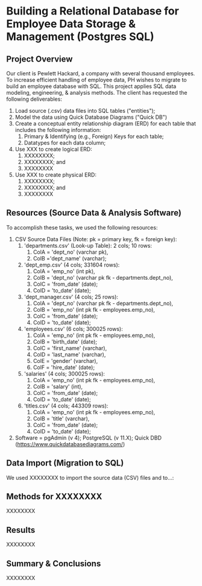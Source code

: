 # Building a Relational Database for Employee Data Storage & Management (Postgres SQL)

## Project Overview
Our client is Pewlett Hackard, a company with several thousand employees. To increase efficient handling of employee data, PH wishes to migrate to build an employee database with SQL. This project applies SQL data modeling, engineering, & analysis methods. The client has requested the following deliverables:  
	<ol>
	<li> Load source (.csv) data files into SQL tables ("entities");
	<li> Model the data using Quick Database Diagrams ("Quick DB")
	<li> Create a conceptual entity relationship diagram (ERD) for each table that includes the following information:
    	<ol>
		<li> Primary & Identifying (e.g., Foreign) Keys for each table;
		<li> Datatypes for each data column;
		</ol>
	<li> Use XXX to create logical ERD:
		<ol>
		<li> XXXXXXXX;
		<li> XXXXXXXX; and
		<li> XXXXXXXX
		</ol>
    <li> Use XXX to create physical ERD:
		<ol>
		<li> XXXXXXXX;
		<li> XXXXXXXX; and
		<li> XXXXXXXX
		</ol>
	</ol>

## Resources (Source Data & Analysis Software)
To accomplish these tasks, we used the following resources:
	<ol>
	<li> CSV Source Data Files (Note: pk = primary key, fk = foreign key):
    	<ol>
		<li> 'departments.csv' (Look-up Table): 2 cols; 10 rows:
            	<ol>
		        <li> ColA = 'dept_no' (varchar pk), 
		        <li> ColB ='dept_name' (varchar);
                </ol>
        <li> 'dept_emp.csv' (4 cols; 331604 rows):
                <ol>
		        <li> ColA = 'emp_no' (int pk), 
		        <li> ColB = 'dept_no' (varchar pk fk - departments.dept_no), 
                <li> ColC = 'from_date' (date);
                <li> ColD = 'to_date' (date);
                </ol>
        <li> 'dept_manager.csv' (4 cols; 25 rows):
                <ol>
		        <li> ColA = 'dept_no' (varchar pk fk - departments.dept_no), 
                <li> ColB = 'emp_no' (int pk fk - employees.emp_no), 
                <li> ColC = 'from_date' (date);
                <li> ColD = 'to_date' (date);
                </ol>
        <li> 'employees.csv' (6 cols; 300025 rows):
                <ol>
                <li> ColA = 'emp_no' (int pk fk - employees.emp_no), 
                <li> ColB = 'birth_date' (date);
                <li> ColC = 'first_name' (varchar), 
                <li> ColD = 'last_name' (varchar), 
                <li> ColE = 'gender' (varchar), 
                <li> ColF = 'hire_date' (date);
                </ol>
		<li> 'salaries' (4 cols; 300025 rows):
                <ol>
                <li> ColA = 'emp_no' (int pk fk - employees.emp_no), 
                <li> ColB = 'salary' (int), 
                <li> ColC = 'from_date' (date);
                <li> ColD = 'to_date' (date);
                </ol>
		<li> 'titles.csv' (4 cols; 443309 rows):
                <ol>
                <li> ColA = 'emp_no' (int pk fk - employees.emp_no), 
                <li> ColB = 'title' (varchar), 
                <li> ColC = 'from_date' (date);
                <li> ColD = 'to_date' (date);
                </ol>
		</ol>
	<li> Software = pgAdmin (v 4); PostgreSQL (v 11.X); Quick DBD (https://www.quickdatabasediagrams.com/)
	</ol>

## Data Import (Migration to SQL)
We used XXXXXXXX to import the source data (CSV) files and to...:

## Methods for XXXXXXXX
XXXXXXXX


## Results
XXXXXXXX

## Summary & Conclusions

XXXXXXXX

